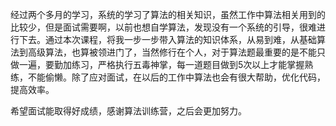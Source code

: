 

经过两个多月的学习，系统的学习了算法的相关知识，虽然工作中算法相关用到的比较少，但是面试需要啊，以前也想自学算法，发现没有一个系统的引导，很难进行下去。通过本次课程，将我一步一步带入算法的知识体系，从易到难，从基础算法到高级算法，也算被领进门了，当然修行在个人，对于算法题最重要的是不能只做一遍，要勤加练习，严格执行五毒神掌，每一道题目做到5次以上才能掌握熟练，不能偷懒。除了应对面试，在以后的工作中算法也会有很大帮助，优化代码，提高效率。

希望面试能取得好成绩，感谢算法训练营，之后会更加努力。
